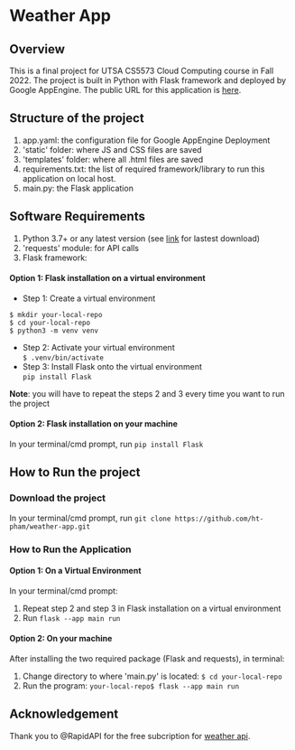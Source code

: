 # Weather App
## Overview
This is a final project for UTSA CS5573 Cloud Computing course in Fall 2022. The project is built in Python with Flask framework and deployed by Google AppEngine. The public URL for this application is [here](https://cloud-computing-fall22.uc.r.appspot.com).
## Structure of the project
1. app.yaml: the configuration file for Google AppEngine Deployment
2. 'static' folder: where JS and CSS files are saved
3. 'templates' folder: where all .html files are saved
4. requirements.txt: the list of required framework/library to run this application on local host.
5. main.py: the Flask application
## Software Requirements
1. Python 3.7+ or any latest version (see [link](https://www.python.org/downloads/) for lastest download)
2. 'requests' module: for API calls
3. Flask framework: 
#### Option 1: Flask installation on a virtual environment
- Step 1: Create a virtual environment
```
$ mkdir your-local-repo
$ cd your-local-repo
$ python3 -m venv venv
```
- Step 2: Activate your virtual environment\
```$ .venv/bin/activate```
- Step 3: Install Flask onto the virtual environment\
```pip install Flask```

**Note**: you will have to repeat the steps 2 and 3 every time you want to run the project
#### Option 2: Flask installation on your machine
In your terminal/cmd prompt, run ```pip install Flask```
## How to Run the project
### Download the project
In your terminal/cmd prompt, run ```git clone https://github.com/ht-pham/weather-app.git```
### How to Run the Application
#### Option 1: On a Virtual Environment
In your terminal/cmd prompt:
1. Repeat step 2 and step 3 in Flask installation on a virtual environment
2. Run ```flask --app main run```
#### Option 2: On your machine
After installing the two required package (Flask and requests), in terminal:
1. Change directory to where 'main.py' is located: ```$ cd your-local-repo```
2. Run the program: ```your-local-repo$ flask --app main run```
## Acknowledgement
Thank you to @RapidAPI for the free subcription for [weather api](https://rapidapi.com/weatherapi/api/weatherapi-com/).

